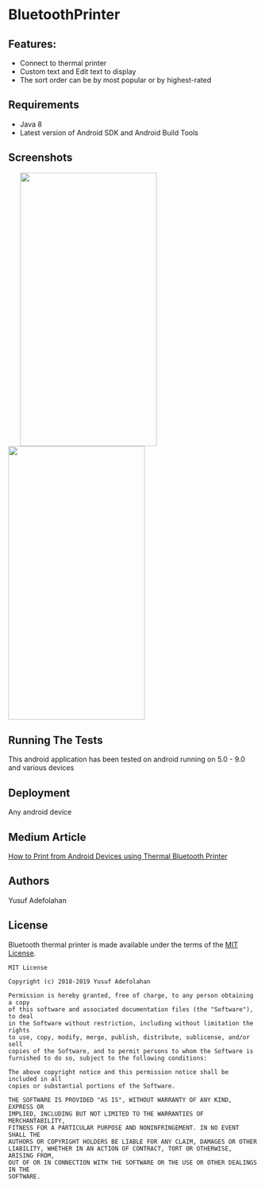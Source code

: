 # BluetoothPrinter


## Features:
* Connect to thermal printer
* Custom text and Edit text to display
* The sort order can be by most popular or by highest-rated


## Requirements
* Java 8
* Latest version of Android SDK and Android Build Tools

## Screenshots
<img height=550 width=275 src="https://user-images.githubusercontent.com/15203737/74158109-c61e7680-4c19-11ea-9e46-022e00cd96fe.jpg" hspace=24><img height=550 width=275 src="https://user-images.githubusercontent.com/15203737/74158619-af2c5400-4c1a-11ea-9f7c-3be923dc194e.jpg"/> 


## Running The Tests
This android application has been tested on android running on  5.0 - 9.0 and various devices

## Deployment
Any android device

## Medium Article
[How to Print from Android Devices using Thermal Bluetooth Printer](https://medium.com/@folahan/how-to-print-from-android-devices-using-thermal-bluetooth-printer-8dbc4750699d)


## Authors
Yusuf Adefolahan

## License

Bluetooth thermal printer is made available under the terms of the [MIT License](https://opensource.org/licenses/MIT).
```
MIT License

Copyright (c) 2018-2019 Yusuf Adefolahan

Permission is hereby granted, free of charge, to any person obtaining a copy
of this software and associated documentation files (the "Software"), to deal
in the Software without restriction, including without limitation the rights
to use, copy, modify, merge, publish, distribute, sublicense, and/or sell
copies of the Software, and to permit persons to whom the Software is
furnished to do so, subject to the following conditions:

The above copyright notice and this permission notice shall be included in all
copies or substantial portions of the Software.

THE SOFTWARE IS PROVIDED "AS IS", WITHOUT WARRANTY OF ANY KIND, EXPRESS OR
IMPLIED, INCLUDING BUT NOT LIMITED TO THE WARRANTIES OF MERCHANTABILITY,
FITNESS FOR A PARTICULAR PURPOSE AND NONINFRINGEMENT. IN NO EVENT SHALL THE
AUTHORS OR COPYRIGHT HOLDERS BE LIABLE FOR ANY CLAIM, DAMAGES OR OTHER
LIABILITY, WHETHER IN AN ACTION OF CONTRACT, TORT OR OTHERWISE, ARISING FROM,
OUT OF OR IN CONNECTION WITH THE SOFTWARE OR THE USE OR OTHER DEALINGS IN THE
SOFTWARE.
```
